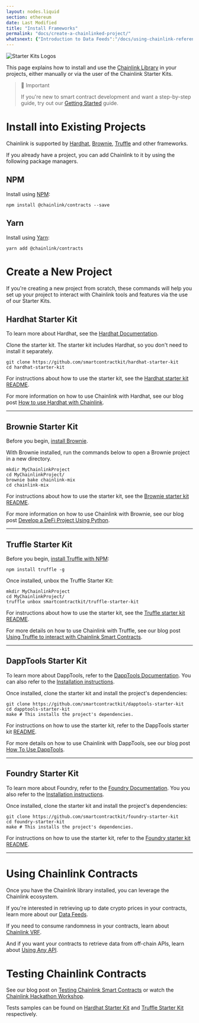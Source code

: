 ```yaml
---
layout: nodes.liquid
section: ethereum
date: Last Modified
title: "Install Frameworks"
permalink: "docs/create-a-chainlinked-project/"
whatsnext: {"Introduction to Data Feeds":"/docs/using-chainlink-reference-contracts/", "Introduction to Chainlink VRF":"/docs/chainlink-vrf/", "Introduction to Using Any API":"/docs/request-and-receive-data/"}
---
```

![Starter Kits Logos](/files/c6e99c5-Untitled_design_23.png)

This page explains how to install and use the [Chainlink Library](../chainlink-framework/) in your projects, either manually or via the user of the Chainlink Starter Kits.

> 📘 Important
>
> If you're new to smart contract development and want a step-by-step guide, try out our [Getting Started](/docs/conceptual-overview/) guide.

# Install into Existing Projects

Chainlink is supported by [Hardhat](http://hardhat.org), [Brownie](https://eth-brownie.readthedocs.io/en/stable), [Truffle](https://www.trufflesuite.com) and other frameworks.

If you already have a project, you can add Chainlink to it by using the following package managers.

## NPM

Install using [NPM](https://www.npmjs.com/):

```shell npm
npm install @chainlink/contracts --save
```

## Yarn

Install using [Yarn](https://yarnpkg.com/):

```shell yarn
yarn add @chainlink/contracts
```

# Create a New Project

If you're creating a new project from scratch, these commands will help you set up your project to interact with Chainlink tools and features via the use of our Starter Kits.

## Hardhat Starter Kit

To learn more about Hardhat, see the [Hardhat Documentation](https://hardhat.org/getting-started/).

Clone the starter kit. The starter kit includes Hardhat, so you don't need to install it separately.

```shell
git clone https://github.com/smartcontractkit/hardhat-starter-kit
cd hardhat-starter-kit
```

For instructions about how to use the starter kit, see the [Hardhat starter kit README](https://github.com/smartcontractkit/hardhat-starter-kit/blob/main/README.md).

For more information on how to use Chainlink with Hardhat, see our blog post [How to use Hardhat with Chainlink](https://blog.chain.link/using-chainlink-with-hardhat/).
___

## Brownie Starter Kit

Before you begin, [install Brownie](https://eth-brownie.readthedocs.io/en/stable/install.html).

With Brownie installed, run the commands below to open a Brownie project in a new directory.

```shell
mkdir MyChainlinkProject
cd MyChainlinkProject/
brownie bake chainlink-mix
cd chainlink-mix
```
For instructions about how to use the starter kit, see the [Brownie starter kit README](https://github.com/smartcontractkit/chainlink-mix/blob/master/README.md).

For more information on how to use Chainlink with Brownie, see our blog post [Develop a DeFi Project Using Python](https://blog.chain.link/develop-python-defi-project/).
___

## Truffle Starter Kit

Before you begin, [install Truffle with NPM](https://www.trufflesuite.com/truffle):

```shell
npm install truffle -g
```

Once installed, unbox the Truffle Starter Kit:

```shell Truffle
mkdir MyChainlinkProject
cd MyChainlinkProject/
truffle unbox smartcontractkit/truffle-starter-kit
```

For instructions about how to use the starter kit, see the [Truffle starter kit README](https://github.com/smartcontractkit/truffle-starter-kit/blob/master/README.md).

For more details on how to use Chainlink with Truffle, see our blog post [Using Truffle to interact with Chainlink Smart Contracts](https://www.trufflesuite.com/blog/using-truffle-to-interact-with-chainlink-smart-contracts).
___

## DappTools Starter Kit

To learn more about DappTools, refer to the [DappTools Documentation](https://dapp.tools/). You can also refer to the [Installation instructions](https://github.com/dapphub/dapptools#installation).

Once installed, clone the starter kit and install the project's dependencies:

```shell
git clone https://github.com/smartcontractkit/dapptools-starter-kit
cd dapptools-starter-kit
make # This installs the project's dependencies.
```

For instructions on how to use the starter kit, refer to the DappTools starter kit [README](https://github.com/smartcontractkit/dapptools-starter-kit#readme).

For more details on how to use Chainlink with DappTools, see our blog post [How To Use DappTools](https://blog.chain.link/how-to-use-dapptools/).
___

## Foundry Starter Kit

To learn more about Foundry, refer to the [Foundry Documentation](https://onbjerg.github.io/foundry-book/). You you also refer to the [Installation instructions](https://onbjerg.github.io/foundry-book/getting-started/installation.html).

Once installed, clone the starter kit and install the project's dependencies:

```shell
git clone https://github.com/smartcontractkit/foundry-starter-kit
cd foundry-starter-kit
make # This installs the project's dependencies.
```

For instructions on how to use the starter kit, refer to the [Foundry starter kit README](https://github.com/smartcontractkit/foundry-starter-kit#readme).

___

# Using Chainlink Contracts

Once you have the Chainlink library installed, you can leverage the Chainlink ecosystem.

If you're interested in retrieving up to date crypto prices in your contracts, learn more about our [Data Feeds](../using-chainlink-reference-contracts/).

If you need to consume randomness in your contracts, learn about [Chainlink VRF](../chainlink-vrf/).

And if you want your contracts to retrieve data from off-chain APIs, learn about [Using Any API](../request-and-receive-data/).

# Testing Chainlink Contracts

See our blog post on [Testing Chainlink Smart Contracts](https://blog.chain.link/testing-chainlink-smart-contracts/) or watch the [Chainlink Hackathon Workshop](https://www.youtube.com/watch?v=d8SqLaH8pu0).

Tests samples can be found on [Hardhat Starter Kit](https://github.com/smartcontractkit/hardhat-starter-kit/tree/main/test) and [Truffle Starter Kit](https://github.com/smartcontractkit/truffle-starter-kit/tree/master/test) respectively.
